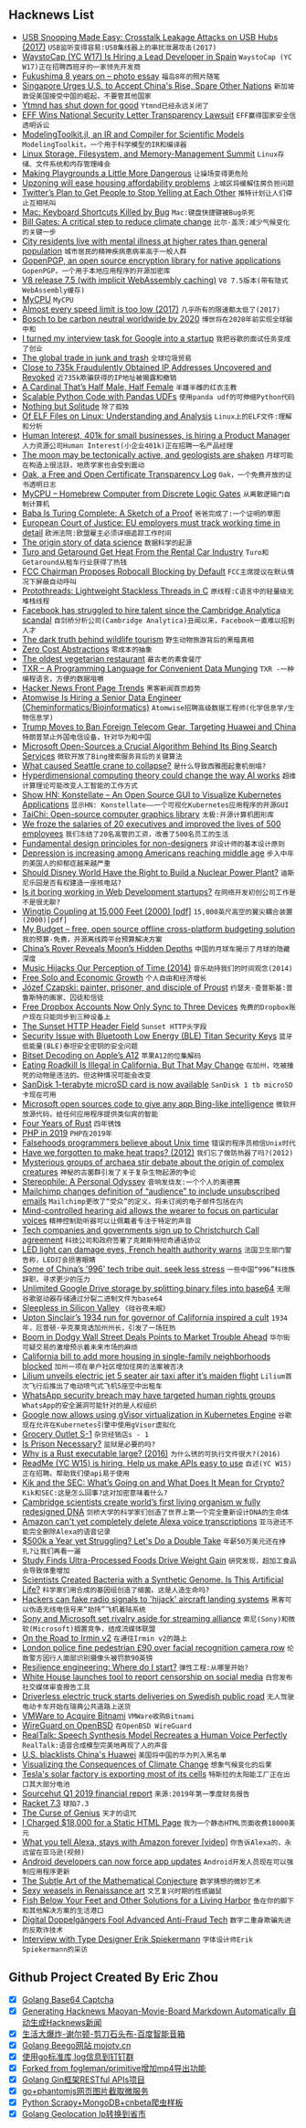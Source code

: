 ## Hacknews List


- [USB Snooping Made Easy: Crosstalk Leakage Attacks on USB Hubs (2017)](https://www.usenix.org/conference/usenixsecurity17/technical-sessions/presentation/su)  `USB监听变得容易:USB集线器上的串扰泄漏攻击(2017)`
- [WaystoCap (YC W17) Is Hiring a Lead Developer in Spain](https://careers.waystocap.com/p/4a0e303397bd-lead-software-engineer)  `WaystoCap (YC W17)正在招聘西班牙的一家领先开发商`
- [Fukushima 8 years on – photo essay](https://www.podniesinski.pl/portal/fukushima-8-years-on/)  `福岛8年的照片随笔`
- [Singapore Urges U.S. to Accept China&#39;s Rise, Spare Other Nations](https://www.bloomberg.com/news/articles/2019-05-16/singapore-urges-u-s-to-accept-china-s-rise-spare-other-nations)  `新加坡敦促美国接受中国的崛起，不要管其他国家`
- [Ytmnd has shut down for good](https://www.resetera.com/threads/looks-like-mid-00s-meme-factory-ytmnd-has-shut-down-for-good.116990/)  `Ytmnd已经永远关闭了`
- [EFF Wins National Security Letter Transparency Lawsuit](https://www.eff.org/deeplinks/2019/05/victory-eff-wins-national-security-letter-transparency-lawsuit)  `EFF赢得国家安全信透明诉讼`
- [ModelingToolkit.jl, an IR and Compiler for Scientific Models](http://juliadiffeq.org/DiffEqTutorials.jl/html/ode_extras/ModelingToolkit.html)  `ModelingToolkit。一个用于科学模型的IR和编译器`
- [Linux Storage, Filesystem, and Memory-Management Summit](https://lwn.net/Articles/lsfmm2019/)  `Linux存储、文件系统和内存管理峰会`
- [Making Playgrounds a Little More Dangerous](https://www.nytimes.com/2019/05/10/well/family/adventure-playgrounds-junk-playgrounds.html)  `让操场变得更危险`
- [Upzoning will ease housing affordability problems](http://cityobservatory.org/will-upzoning-ease_affordability/)  `上城区将缓解住房负担问题`
- [Twitter’s Plan to Get People to Stop Yelling at Each Other](https://www.buzzfeednews.com/article/nicolenguyen/behind-twitters-plan-to-get-people-to-stop-yelling-at-each)  `推特计划让人们停止互相吼叫`
- [Mac: Keyboard Shortcuts Killed by Bug](https://eclecticlight.co/2019/03/03/last-week-on-my-mac-keyboard-shortcuts-killed-by-bug/)  `Mac:键盘快捷键被Bug杀死`
- [Bill Gates: A critical step to reduce climate change](https://www.gatesnotes.com/Energy/A-critical-step-to-reduce-climate-change?WT.mc_id=20190515000825_Energy-Storage_BG-TW&amp;WT.tsrc=BGTW&amp;linkId=67393850)  `比尔·盖茨:减少气候变化的关键一步`
- [City residents live with mental illness at higher rates than general population](https://www.popsci.com/physical-surroundings-cities-mental-illness)  `城市居民的精神疾病患病率高于一般人群`
- [GopenPGP, an open source encryption library for native applications](https://protonmail.com/blog/openpgp-golang/)  `GopenPGP，一个用于本地应用程序的开源加密库`
- [V8 release 7.5 (with implicit WebAssembly caching)](https://v8.dev/blog/v8-release-75)  `V8 7.5版本(带有隐式WebAssembly缓存)`
- [MyCPU](http://mycpu.eu/)  `MyCPU`
- [Almost every speed limit is too low (2017)](https://qz.com/969885/almost-every-speed-limit-is-too-low/)  `几乎所有的限速都太低了(2017)`
- [Bosch to be carbon neutral worldwide by 2020](https://www.bosch-press.be/pressportal/be/en/press-release-17984.html)  `博世将在2020年前实现全球碳中和`
- [I turned my interview task for Google into a startup](https://uxdesign.cc/i-turned-my-interview-task-for-google-into-a-startup-877943fb3b34)  `我把谷歌的面试任务变成了创业`
- [The global trade in junk and trash](https://discardstudies.com/2019/05/06/adam-minter-how-things-flow/)  `全球垃圾贸易`
- [Close to 735k Fraudulently Obtained IP Addresses Uncovered and Revoked](http://www.circleid.com/posts/20190514_735k_fraudulently_obtained_ip_addresses_have_been_revoked/)  `近735k欺骗获得的IP地址被揭露和撤销`
- [A Cardinal That’s Half Male, Half Female](https://www.nytimes.com/2019/02/09/science/cardinal-sex-gender.html)  `半雄半雌的红衣主教`
- [Scalable Python Code with Pandas UDFs](https://towardsdatascience.com/scalable-python-code-with-pandas-udfs-a-data-science-application-dd515a628896)  `使用panda udf的可伸缩Python代码`
- [Nothing but Solitude](https://www.laphamsquarterly.org/roundtable/nothing-solitude)  `除了孤独`
- [Of ELF Files on Linux: Understanding and Analysis](https://linux-audit.com/elf-binaries-on-linux-understanding-and-analysis/)  `Linux上的ELF文件:理解和分析`
- [Human Interest, 401k for small businesses, is hiring a Product Manager](https://humaninterest.com/careers)  `人力资源公司Human Interest(小企业401k)正在招聘一名产品经理`
- [The moon may be tectonically active, and geologists are shaken](https://www.nationalgeographic.com/science/2019/05/moon-may-be-tectonically-active-geologists-shaken-apollo-moonquakes/)  `月球可能在构造上很活跃，地质学家也会受到震动`
- [Oak, a Free and Open Certificate Transparency Log](https://letsencrypt.org/2019/05/15/introducing-oak-ct-log.html)  `Oak，一个免费开放的证书透明日志`
- [MyCPU – Homebrew Computer from Discrete Logic Gates](http://mycpu.thtec.org/www-mycpu-eu/index1.htm)  `从离散逻辑门自制计算机`
- [Baba Is Turing Complete: A Sketch of a Proof](https://www.twitlonger.com/show/n_1sqrh1m)  `爸爸完成了:一个证明的草图`
- [European Court of Justice: EU employers must track working time in detail](https://www.dw.com/en/ecj-eu-employers-must-track-working-time-in-detail/a-48734055)  `欧洲法院:欧盟雇主必须详细追踪工作时间`
- [The origin story of data science](https://www.welcometothejungle.co/fr/articles/story-origin-data-science)  `数据科学的起源`
- [Turo and Getaround Get Heat From the Rental Car Industry](https://www.citylab.com/transportation/2019/05/car-sharing-apps-hourly-rentals-peer-to-peer-turo-getaround/589087/)  `Turo和Getaround从租车行业获得了热钱`
- [FCC Chairman Proposes Robocall Blocking by Default](https://www.fcc.gov/document/chairman-pai-proposes-robocall-blocking-default)  `FCC主席提议在默认情况下屏蔽自动呼叫`
- [Protothreads: Lightweight Stackless Threads in C](http://dunkels.com/adam/pt/index.html)  `原线程:C语言中的轻量级无堆栈线程`
- [Facebook has struggled to hire talent since the Cambridge Analytica scandal](https://www.cnbc.com/2019/05/16/facebook-has-struggled-to-recruit-since-cambridge-analytica-scandal.html)  `自剑桥分析公司(Cambridge Analytica)丑闻以来，Facebook一直难以招到人才`
- [The dark truth behind wildlife tourism](https://www.nationalgeographic.com/magazine/2019/06/global-wildlife-tourism-social-media-causes-animal-suffering/)  `野生动物旅游背后的黑暗真相`
- [Zero Cost Abstractions](https://boats.gitlab.io/blog/post/zero-cost-abstractions/)  `零成本的抽象`
- [The oldest vegetarian restaurant](http://www.bbc.com/travel/story/20190513-the-worlds-oldest-vegetarian-restaurant)  `最古老的素食餐厅`
- [TXR – A Programming Language for Convenient Data Munging](http://www.nongnu.org/txr/)  `TXR -一种编程语言，方便的数据咀嚼`
- [Hacker News Front Page Trends](https://toddwschneider.com/dashboards/hacker-news-trends/)  `黑客新闻首页趋势`
- [Atomwise Is Hiring a Senior Data Engineer (Cheminformatics/Bioinformatics)](http://www.atomwise.com/jobs/senior-data-engineer-cheminformatics-bioinformatics/)  `Atomwise招聘高级数据工程师(化学信息学/生物信息学)`
- [Trump Moves to Ban Foreign Telecom Gear, Targeting Huawei and China](https://www.nytimes.com/2019/05/15/business/huawei-ban-trump.html)  `特朗普禁止外国电信设备，针对华为和中国`
- [Microsoft Open-Sources a Crucial Algorithm Behind Its Bing Search Services](https://blogs.microsoft.com/ai/bing-vector-search/)  `微软开放了Bing搜索服务背后的关键算法`
- [What caused Seattle crane to collapse?](https://www.seattletimes.com/seattle-news/what-caused-seattle-crane-to-collapse-experts-say-a-common-practice-is-likely-cause/)  `是什么导致西雅图起重机倒塌?`
- [Hyperdimensional computing theory could change the way AI works](https://eng.umd.edu/release/helping-robots-remember-hyperdimensional-computing-theory-could-change-the-way-ai-works)  `超维计算理论可能改变人工智能的工作方式`
- [Show HN: Konstellate – An Open Source GUI to Visualize Kubernetes Applications](https://github.com/containership/konstellate)  `显示HN: Konstellate——一个可视化Kubernetes应用程序的开源GUI`
- [TaiChi: Open-source computer graphics library](http://taichi.graphics/)  `太极:开源计算机图形库`
- [We froze the salaries of 20 executives and improved the lives of 500 employees](https://www.theguardian.com/commentisfree/2019/may/15/executive-pay-salaries-carecentrix-senior-team-employees)  `我们冻结了20名高管的工资，改善了500名员工的生活`
- [Fundamental design principles for non-designers](https://medium.freecodecamp.org/fundamental-design-principles-for-non-designers-ad34c30caa7)  `非设计师的基本设计原则`
- [Depression is increasing among Americans reaching middle age](https://www.economist.com/democracy-in-america/2019/05/15/depression-is-increasing-among-americans-reaching-middle-age)  `步入中年的美国人的抑郁症越来越严重`
- [Should Disney World Have the Right to Build a Nuclear Power Plant?](https://www.citylab.com/environment/2019/05/disney-build-nuclear-reactor-orlando-florida-legal-history/587950/)  `迪斯尼乐园是否有权建造一座核电站?`
- [Is it boring working in Web Development startups?](https://dev.to/ivarojha/is-it-boring-working-in-web-development-startups-1715)  `在网络开发初创公司工作是不是很无聊?`
- [Wingtip Coupling at 15,000 Feet (2000) [pdf]](https://www.flightjournal.com/wp-content/uploads/2011/12/wing-tip.qxd_.pdf)  `15,000英尺高空的翼尖耦合装置(2000)[pdf]`
- [My Budget – free, open source offline cross-platform budgeting solution](https://github.com/reZach/my-budget)  `我的预算-免费，开源离线跨平台预算解决方案`
- [China’s Rover Reveals Moon’s Hidden Depths](https://www.scientificamerican.com/article/from-the-lunar-far-side-chinas-rover-reveals-moons-hidden-depths/)  `中国的月球车揭示了月球的隐藏深度`
- [Music Hijacks Our Perception of Time (2014)](http://nautil.us/issue/9/time/how-music-hijacks-our-perception-of-time)  `音乐劫持我们的时间观念(2014)`
- [Free Solo and Economic Growth](https://johnhcochrane.blogspot.com/2019/05/free-solo-and-economic-growth.html)  `个人自由和经济增长`
- [Józef Czapski: painter, prisoner, and disciple of Proust](https://www.newstatesman.com/culture/books/2019/05/jozef-czapski-painter-prisoner-proust-lost-time-inhuman-land-almost-nothing-review)  `约瑟夫·查普斯基:普鲁斯特的画家、囚徒和信徒`
- [Free Dropbox Accounts Now Only Sync to Three Devices](https://zapier.com/blog/free-dropbox-account-three-device-limit/)  `免费的Dropbox账户现在只能同步到三种设备上`
- [The Sunset HTTP Header Field](https://tools.ietf.org/html/rfc8594)  `Sunset HTTP头字段`
- [Security Issue with Bluetooth Low Energy (BLE) Titan Security Keys](https://security.googleblog.com/2019/05/titan-keys-update.html)  `蓝牙低能量(BLE)泰坦安全密钥的安全问题`
- [Bitset Decoding on Apple’s A12](https://lemire.me/blog/2019/05/15/bitset-decoding-on-apples-a12/)  `苹果A12的位集解码`
- [Eating Roadkill Is Illegal in California. But That May Change](https://www.kqed.org/science/1941435/eating-roadkill-is-illegal-in-california-but-maybe-not-for-long)  `在加州，吃被撞死的动物是违法的。但这种情况可能会改变`
- [SanDisk 1-terabyte microSD card is now available](https://www.tomsguide.com/us/sandisk-1-tb-microsd-card,news-30079.html)  `SanDisk 1 tb microSD卡现在可用`
- [Microsoft open sources code to give any app Bing-like intelligence](https://arstechnica.com/gadgets/2019/05/microsoft-open-sources-algorithm-that-gives-bing-some-of-its-smarts/)  `微软开放源代码，给任何应用程序提供类似宾的智能`
- [Four Years of Rust](https://blog.rust-lang.org/2019/05/15/4-Years-Of-Rust.html)  `四年锈蚀`
- [PHP in 2019](https://stitcher.io/blog/php-in-2019)  `PHP在2019年`
- [Falsehoods programmers believe about Unix time](https://alexwlchan.net/2019/05/falsehoods-programmers-believe-about-unix-time/)  `错误的程序员相信Unix时代`
- [Have we forgotten to make heat traps? (2012)](https://www.esbe.eu/it/en/news/have-we-forgotten-to-make-heat-traps)  `我们忘了做防热器了吗?(2012)`
- [Mysterious groups of archaea stir debate about the origin of complex creatures](https://www.nature.com/articles/d41586-019-01496-w)  `神秘的古菌群引发了关于复杂生物起源的争论`
- [Stereophile: A Personal Odyssey](https://www.stereophile.com/content/stereophile-personal-odyssey)  `音响发烧友:一个个人的奥德赛`
- [Mailchimp changes definition of “audience” to include unsubscribed emails](https://twitter.com/Evanish/status/1128377802988892160)  `Mailchimp更改了“受众”的定义，将未订阅的电子邮件包括在内`
- [Mind-controlled hearing aid allows the wearer to focus on particular voices](https://www.theguardian.com/society/2019/may/15/scientists-create-mind-controlled-hearing-aid)  `精神控制助听器可以让佩戴者专注于特定的声音`
- [Tech companies and governments sign up to Christchurch Call agreement](https://www.rnz.co.nz/news/national/389297/tech-companies-and-17-govts-sign-up-to-christchurch-call)  `科技公司和政府签署了克赖斯特彻奇通话协议`
- [LED light can damage eyes, French health authority warns](https://news.yahoo.com/led-light-damage-eyes-health-authority-warns-002221659.html)  `法国卫生部门警告称，LED灯会损害眼睛`
- [Some of China’s &#39;996&#39; tech tribe quit, seek less stress](https://www.reuters.com/article/us-china-tech-labour/opting-out-some-of-chinas-996-tech-tribe-quit-seek-less-stress-idUSKCN1SM0HX)  `一些中国“996”科技族辞职，寻求更少的压力`
- [Unlimited Google Drive storage by splitting binary files into base64](https://github.com/stewartmcgown/uds)  `无限谷歌驱动器存储通过分裂二进制文件为base64`
- [Sleepless in Silicon Valley](https://www.economist.com/business/2019/05/18/sleepless-in-silicon-valley)  `《硅谷夜未眠》`
- [Upton Sinclair’s 1934 run for governor of California inspired a cult](https://www.laphamsquarterly.org/roundtable/mankind-unite)  `1934年，厄普顿·辛克莱竞选加州州长，引发了一场狂热`
- [Boom in Dodgy Wall Street Deals Points to Market Trouble Ahead](https://www.bloomberg.com/news/articles/2019-05-16/boom-in-dodgy-wall-street-deals-points-to-market-trouble-ahead)  `华尔街可疑交易的激增预示着未来市场的麻烦`
- [California bill to add more housing in single-family neighborhoods blocked](https://www.latimes.com/politics/la-pol-ca-housing-single-family-zoning-senate-bill-50-dead-20190516-story.html)  `加州一项在单户社区增加住房的法案被否决`
- [Lilium unveils electric jet 5 seater air taxi after it’s maiden flight](https://techcrunch.com/2019/05/15/lilium-5-seater/)  `Lilium首次飞行后推出了电动喷气式飞机5座空中出租车`
- [WhatsApp security breach may have targeted human rights groups](https://www.reuters.com/article/us-facebook-cyber-whatsapp/whatsapp-security-breach-may-have-targeted-human-rights-groups-idUSKCN1SK0SM)  `WhatsApp的安全漏洞可能针对的是人权组织`
- [Google now allows using gVisor virtualization in Kubernetes Engine](https://cloud.google.com/blog/products/containers-kubernetes/gke-sandbox-bring-defense-in-depth-to-your-pods)  `谷歌现在允许在Kubernetes引擎中使用gVisor虚拟化`
- [Grocery Outlet S-1](https://www.sec.gov/Archives/edgar/data/1771515/000119312519145450/d710724ds1.htm)  `杂货经销店s - 1`
- [Is Prison Necessary?](https://www.nytimes.com/2019/04/17/magazine/prison-abolition-ruth-wilson-gilmore.html)  `监狱是必要的吗?`
- [Why is a Rust executable large? (2016)](https://lifthrasiir.github.io/rustlog/why-is-a-rust-executable-large.html)  `为什么锈的可执行文件很大?(2016)`
- [ReadMe (YC W15) is hiring. Help us make APIs easy to use](http://readme.io/careers)  `自述(YC W15)正在招聘。帮助我们使api易于使用`
- [Kik and the SEC: What’s Going on and What Does It Mean for Crypto?](https://a16z.com/2019/05/15/kik-and-the-sec-whats-going-on-and-what-does-it-mean-for-crypto/)  `Kik和SEC:这是怎么回事?这对加密意味着什么?`
- [Cambridge scientists create world’s first living organism w fully redesigned DNA](https://www.theguardian.com/science/2019/may/15/cambridge-scientists-create-worlds-first-living-organism-with-fully-redesigned-dna)  `剑桥大学的科学家们创造了世界上第一个完全重新设计DNA的生命体`
- [Amazon can&#39;t yet completely delete Alexa voice transcriptions](https://www.zdnet.com/article/amazon-cant-yet-completely-delete-alexa-voice-transcriptions/)  `亚马逊还不能完全删除Alexa的语音记录`
- [$500k a Year yet Struggling? Let&#39;s Do a Double Take](https://www.bloomberg.com/opinion/articles/2019-03-28/living-on-500-000-a-year-in-income-can-seem-hard)  `年薪50万美元还在挣扎?让我们再看一遍`
- [Study Finds Ultra-Processed Foods Drive Weight Gain](https://www.npr.org/sections/thesalt/2019/05/16/723693839/its-not-just-salt-sugar-fat-study-finds-ultra-processed-foods-drive-weight-gain)  `研究发现，超加工食品会导致体重增加`
- [Scientists Created Bacteria with a Synthetic Genome. Is This Artificial Life?](https://www.nytimes.com/2019/05/15/science/synthetic-genome-bacteria.html)  `科学家们用合成的基因组创造了细菌。这是人造生命吗?`
- [Hackers can fake radio signals to &#39;hijack&#39; aircraft landing systems](https://www.computing.co.uk/ctg/news/3075890/hackers-aircraft-landing-fake-radio-signals)  `黑客可以伪造无线电信号来“劫持”飞机着陆系统`
- [Sony and Microsoft set rivalry aside for streaming alliance](https://asia.nikkei.com/Business/Business-deals/Sony-and-Microsoft-set-rivalry-aside-for-streaming-alliance)  `索尼(Sony)和微软(Microsoft)搁置竞争，结成流媒体联盟`
- [On the Road to Irmin v2](https://tarides.com/blog/2019-05-13-on-the-road-to-irmin-v2.html)  `在通往Irmin v2的路上`
- [London police fine pedestrian £90 over facial recognition camera row](https://www.dailymail.co.uk/news/article-7036141/Police-fine-pedestrian-90-facial-recognition-camera-row.html)  `伦敦警方因行人面部识别摄像头被罚款90英镑`
- [Resilience engineering: Where do I start?](https://github.com/lorin/resilience-engineering/blob/master/intro.md)  `弹性工程:从哪里开始?`
- [White House launches tool to report censorship on social media](https://www.theverge.com/2019/5/15/18626785/white-house-trump-censorsip-tool-twitter-instagram-facebook-conservative-bias-social-media)  `白宫发布社交媒体审查报告工具`
- [Driverless electric truck starts deliveries on Swedish public road](https://www.reuters.com/article/us-einride-autonomous-sweden/driverless-electric-truck-starts-deliveries-on-swedish-public-road-idUSKCN1SL0NC)  `无人驾驶电动卡车开始在瑞典公共道路上送货`
- [VMWare to Acquire Bitnami](https://cloud.vmware.com/community/2019/05/15/vmware-to-acquire-bitnami/)  `VMWare收购Bitnami`
- [WireGuard on OpenBSD](https://blog.jasper.la/wireguard-on-openbsd.html)  `在OpenBSD WireGuard`
- [RealTalk: Speech Synthesis Model Recreates a Human Voice Perfectly](https://medium.com/@dessa_/real-talk-speech-synthesis-5dd0897eef7f)  `RealTalk:语音合成模型完美地再现了人的声音`
- [U.S. blacklists China&#39;s Huawei](https://www.reuters.com/article/us-usa-trade-china/u-s-blacklists-chinas-huawei-as-trade-dispute-clouds-global-outlook-idUSKCN1SL2DI)  `美国将中国的华为列入黑名单`
- [Visualizing the Consequences of Climate Change](https://arxiv.org/abs/1905.03709)  `想象气候变化的后果`
- [Tesla&#39;s solar factory is exporting most of its cells](https://www.reuters.com/article/us-tesla-solar-exclusive/exclusive-teslas-solar-factory-is-exporting-most-of-its-cells-document-idUSKCN1SL1H5)  `特斯拉的太阳能工厂正在出口其大部分电池`
- [Sourcehut Q1 2019 financial report](https://lists.sr.ht/~sircmpwn/sr.ht-discuss/%3C20190426160729.GC1351@homura.localdomain%3E)  `来源:2019年第一季度财务报告`
- [Racket 7.3](https://download.racket-lang.org/v7.3.html)  `球拍7.3`
- [The Curse of Genius](https://www.1843magazine.com/features/the-curse-of-genius)  `天才的诅咒`
- [I Charged $18,000 for a Static HTML Page](https://idiallo.com/blog/18000-dollars-static-web-page)  `我为一个静态HTML页面收费18000美元`
- [What you tell Alexa, stays with Amazon forever [video]](https://www.zdnet.com/video/amazon-cant-yet-completely-delete-alexa-voice-transcriptions/)  `你告诉Alexa的，永远留在亚马逊(视频)`
- [Android developers can now force app updates](https://techcrunch.com/2019/05/07/android-developers-can-now-force-app-updates/)  `Android开发人员现在可以强制应用程序更新`
- [The Subtle Art of the Mathematical Conjecture](https://www.quantamagazine.org/the-subtle-art-of-the-mathematical-conjecture-20190507/)  `数学猜想的微妙艺术`
- [Sexy weasels in Renaissance art](https://ridiculouslyinteresting.com/2019/05/14/weasels-in-renaissance-art/)  `文艺复兴时期的性感鼬鼠`
- [Fish Below Your Feet and Other Solutions for a Living Harbor](https://www.hakaimagazine.com/features/fish-below-your-feet-and-other-solutions-for-a-living-harbor/)  `鱼在你的脚下和其他解决方案的生活港口`
- [Digital Doppelgängers Fool Advanced Anti-Fraud Tech](https://spectrum.ieee.org/tech-talk/telecom/security/digital-doppelgngers-fool-advanced-antifraud-tech)  `数字二重身欺骗先进的反欺诈技术`
- [Interview with Type Designer Erik Spiekermann](https://johannesippen.com/2019/erik-spiekermann/)  `字体设计师Erik Spiekermann的采访`

## Github Project Created By Eric Zhou

- [x] [Golang Base64 Captcha](https://github.com/mojocn/base64Captcha)
- [x] [Generating Hacknews Maoyan-Movie-Board Markdown Automatically 自动生成Hacknews新闻](https://github.com/dejavuzhou/md-genie)
- [x] [生活大爆炸-谢尔顿-剪刀石头布-百度智能音箱](https://github.com/mojocn/dueros-bang-game)
- [x] [Golang Beego网站 mojotv.cn](https://github.com/mojocn/www.mojotv.cn)
- [x] [使用go标准库,log信息到钉钉群](https://github.com/mojocn/dooger)
- [x] [Forked from fogleman/primitive增加mp4导出功能](https://github.com/mojocn/primitive)
- [x] [Golang Gin框架RESTful APIs项目](https://github.com/JJJJJJJerk/ezier-golang-web-api-framework)
- [x] [go+phantomjs网页图片截取微服务](https://github.com/mojocn/screen_shot)
- [x] [Python Scrapy+MongoDB+cnbeta爬虫样板](https://github.com/mojocn/scrapy_mongodb_boilerplate_cnbeta)
- [x] [Golang Geolocation Ip转换到省市](https://github.com/mojocn/ip2location)